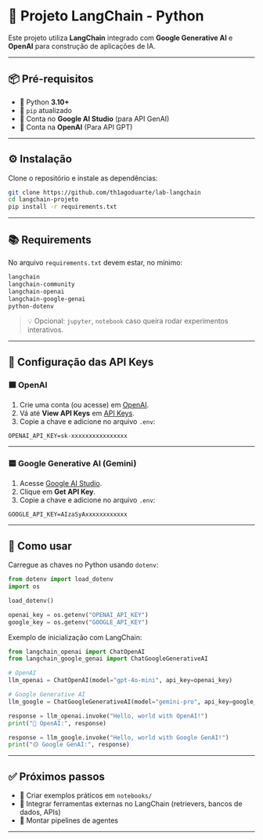 # 🤖 Projeto LangChain - Python

Este projeto utiliza **LangChain** integrado com **Google Generative AI** e **OpenAI** para construção de aplicações de IA.  

---

## 📦 Pré-requisitos

- 🐍 Python **3.10+**
- 📌 `pip` atualizado  
- 🔑 Conta no **Google AI Studio** (para API GenAI)  
- 🔑 Conta na **OpenAI** (Para API GPT)  

---

## ⚙️ Instalação

Clone o repositório e instale as dependências:

```bash
git clone https://github.com/th1agoduarte/lab-langchain
cd langchain-projeto
pip install -r requirements.txt
```

---

## 📚 Requirements

No arquivo `requirements.txt` devem estar, no mínimo:

```txt
langchain
langchain-community
langchain-openai
langchain-google-genai
python-dotenv
```

> 💡 Opcional: `jupyter`, `notebook` caso queira rodar experimentos interativos.

---

## 🔑 Configuração das API Keys

### 🟦 OpenAI
1. Crie uma conta (ou acesse) em [OpenAI](https://platform.openai.com).  
2. Vá até **View API Keys** em [API Keys](https://platform.openai.com/account/api-keys).  
3. Copie a chave e adicione no arquivo `.env`:

```env
OPENAI_API_KEY=sk-xxxxxxxxxxxxxxxx
```

---

### 🟨 Google Generative AI (Gemini)
1. Acesse [Google AI Studio](https://aistudio.google.com/).  
2. Clique em **Get API Key**.  
3. Copie a chave e adicione no arquivo `.env`:

```env
GOOGLE_API_KEY=AIzaSyAxxxxxxxxxxxx
```

---

## 🔧 Como usar

Carregue as chaves no Python usando `dotenv`:

```python
from dotenv import load_dotenv
import os

load_dotenv()

openai_key = os.getenv("OPENAI_API_KEY")
google_key = os.getenv("GOOGLE_API_KEY")
```

Exemplo de inicialização com LangChain:

```python
from langchain_openai import ChatOpenAI
from langchain_google_genai import ChatGoogleGenerativeAI

# OpenAI
llm_openai = ChatOpenAI(model="gpt-4o-mini", api_key=openai_key)

# Google Generative AI
llm_google = ChatGoogleGenerativeAI(model="gemini-pro", api_key=google_key)

response = llm_openai.invoke("Hello, world with OpenAI!")
print("🔵 OpenAI:", response)

response = llm_google.invoke("Hello, world with Google GenAI!")
print("🟡 Google GenAI:", response)
```

---

## ✅ Próximos passos
- 📓 Criar exemplos práticos em `notebooks/`  
- 🔗 Integrar ferramentas externas no LangChain (retrievers, bancos de dados, APIs)  
- 🤖 Montar pipelines de agentes  

---
